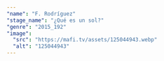 ```yaml
---
"name": "F. Rodríguez"
"stage_name": "¿Qué es un sol?"
"genre": "2015_192"
"image":
  "src": "https://mafi.tv/assets/125044943.webp"
  "alt": "125044943"
---
```

